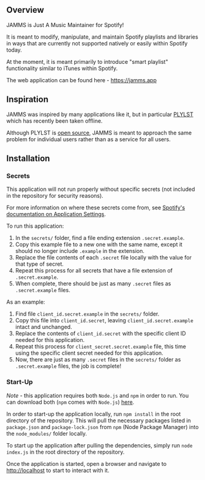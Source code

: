 ## Overview

JAMMS is Just A Music Maintainer for Spotify!

It is meant to modify, manipulate, and maintain Spotify playlists and libraries in ways that are currently not supported natively or easily within Spotify today.

At the moment, it is meant primarily to introduce "smart playlist" functionality similar to iTunes within Spotify.

The web application can be found here - https://jamms.app

## Inspiration

JAMMS was inspired by many applications like it, but in particular [PLYLST](https://plylst.app/) which has recently been taken offline.

Although PLYLST is [open source](https://github.com/Shpigford/plylst), JAMMS is meant to approach the same problem for individual users rather than as a service for all users.

## Installation

### Secrets

This application will not run properly without specific secrets (not included in the repository for security reasons).

For more information on where these secrets come from, see [Spotify's documentation on Application Settings](https://developer.spotify.com/documentation/general/guides/app-settings/).

To run this application:

1. In the `secrets/` folder, find a file ending extension `.secret.example`.
2. Copy this example file to a new one with the same name, except it should no longer include `.example` in the extension.
3. Replace the file contents of each `.secret` file locally with the value for that type of secret.
4. Repeat this process for all secrets that have a file extension of `.secret.example`.
5. When complete, there should be just as many `.secret` files as `.secret.example` files.

As an example:

1. Find file `client_id.secret.example` in the `secrets/` folder.
2. Copy this file into `client_id.secret`, leaving `client_id.secret.example` intact and unchanged.
3. Replace the contents of `client_id.secret` with the specific client ID needed for this application.
4. Repeat this process for `client_secret.secret.example` file, this time using the specific client secret needed for this application.
5. Now, there are just as many `.secret` files in the `secrets/` folder as `.secret.example` files, the job is complete!

### Start-Up

*Note* - this application requires both `Node.js` and `npm` in order to run.  You can download both (`npm` comes with `Node.js`) [here](https://nodejs.org).

In order to start-up the application locally, run `npm install` in the root directory of the repository.  This will pull the necessary packages listed in `package.json` and `package-lock.json` from `npm` (Node Package Manager) into the `node_modules/` folder locally.

To start up the application after pulling the dependencies, simply run `node index.js` in the root directory of the repository.

Once the application is started, open a browser and navigate to [http://localhost](http://localhost) to start to interact with it.
